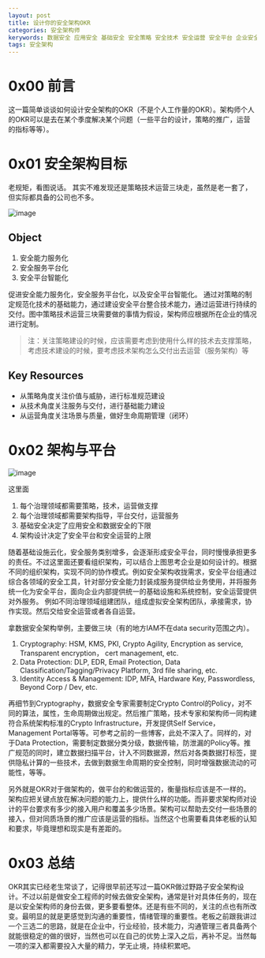 ```yaml
---
layout: post
title: 设计你的安全架构OKR
categories: 安全架构师
kerywords: 数据安全 应用安全 基础安全 安全策略 安全技术 安全运营 安全平台 企业安全 安全治理 OKR
tags: 安全架构
---
```


# 0x00 前言

这一篇简单谈谈如何设计安全架构的OKR（不是个人工作量的OKR）。架构师个人的OKR可以是去在某个季度解决某个问题（一些平台的设计，策略的推广，运营的指标等等）。


# 0x01 安全架构目标

老规矩，看图说话。 其实不难发现还是策略技术运营三块走，虽然是老一套了，但实际都具备的公司也不多。

![image](https://user-images.githubusercontent.com/12653147/177453812-35cbccde-a78a-404c-a7ce-08a4cd88844a.png)


## Object

1. 安全能力服务化
2. 安全服务平台化
3. 安全平台智能化

促进安全能力服务化，安全服务平台化，以及安全平台智能化。 通过对策略的制定规范化技术的基础能力，通过建设安全平台整合技术能力，通过运营进行持续的交付。图中策略技术运营三块需要做的事情为假设，架构师应根据所在企业的情况进行定制。

> 注：关注策略建设的时候，应该需要考虑到使用什么样的技术去支撑策略，考虑技术建设的时候，要考虑技术架构怎么交付出去运营（服务架构）等

## Key Resources

* 从策略角度关注价值与威胁，进行标准规范建设
* 从技术角度关注服务与交付，进行基础能力建设
* 从运营角度关注场景与质量，做好生命周期管理（闭环）


# 0x02 架构与平台

![image](https://user-images.githubusercontent.com/12653147/177459465-5c150ba8-fd50-4b3a-affa-06056ba4db41.png)

这里面
1. 每个治理领域都需要策略，技术，运营做支撑
2. 每个治理领域都需要架构指导，平台交付，运营服务
3. 基础安全决定了应用安全和数据安全的下限
4. 架构设计决定了安全平台和安全运营的上限

随着基础设施云化，安全服务类别增多，会逐渐形成安全平台，同时慢慢承担更多的责任。不过这里面还要看组织架构，可以结合上图思考企业是如何设计的。根据不同的组织架构，实现不同的协作模式。例如安全架构收拢需求，安全平台组通过综合各领域的安全工具，针对部分安全能力封装成服务提供给业务使用，并将服务统一化为安全平台，面向企业内部提供统一的基础设施和系统控制，安全运营提供对外服务。 例如不同治理领域组建团队，组成虚拟安全架构团队，承接需求，协作实现。然后交给安全运营或者各自运营。

拿数据安全架构举例，主要做三块（有的地方IAM不在data security范围之内）。

1. Cryptography: HSM, KMS, PKI, Crypto Agility, Encryption as service, Transparent encryption， cert management, etc.
2. Data Protection: DLP, EDR, Email Protection, Data Classification/Tagging/Privacy Platform, 3rd file sharing, etc.
3. Identity Access & Management: IDP, MFA, Hardware Key, Passwordless, Beyond Corp / Dev, etc.

再细节到Cryptography，数据安全专家需要制定Crypto Control的Policy，对不同的算法，属性，生命周期做出规定。然后推广策略，技术专家和架构师一同构建符合系统架构标准的Crypto Infrastructure，开发提供Self Service，Management Portal等等。可参考之前的一些博客，此处不深入了。同样的，对于Data Protection，需要制定数据分类分级，数据传输，防泄漏的Policy等。推广规范的同时，建立数据扫描平台，计入不同数据源，然后对各类数据打标签，提供隐私计算的一些技术，去做到数据生命周期的安全控制，同时增强数据流动的可能性，等等。 

另外就是OKR对于做架构的，做平台的和做运营的，衡量指标应该是不一样的。架构应把关键点放在解决问题的能力上，提供什么样的功能。而非要求架构师对设计的平台要求有多少的接入用户和覆盖多少场景。架构可以帮助去交付一些场景的接入，但对同质场景的推广应该是运营的指标。当然这个也需要看具体老板的认知和要求，毕竟理想和现实是有差距的。

# 0x03 总结

OKR其实已经老生常谈了，记得很早前还写过一篇OKR做过野路子安全架构设计。不过以前是做安全工程师的时候去做安全架构，通常是针对具体任务的，现在是以安全架构师的身份去做，更多要看整体。还是有些不同的，关注的点也有所改变。最明显的就是更感觉到沟通的重要性，情绪管理的重要性。老板之前跟我讲过一个三选二的思路，就是在企业中，行业经验，技术能力，沟通管理三者具备两个就能很稳定的做的很好，当然也可以在自己的优势上深入之后，再补不足。当然每一项的深入都需要投入大量的精力，学无止境，持续积累吧。